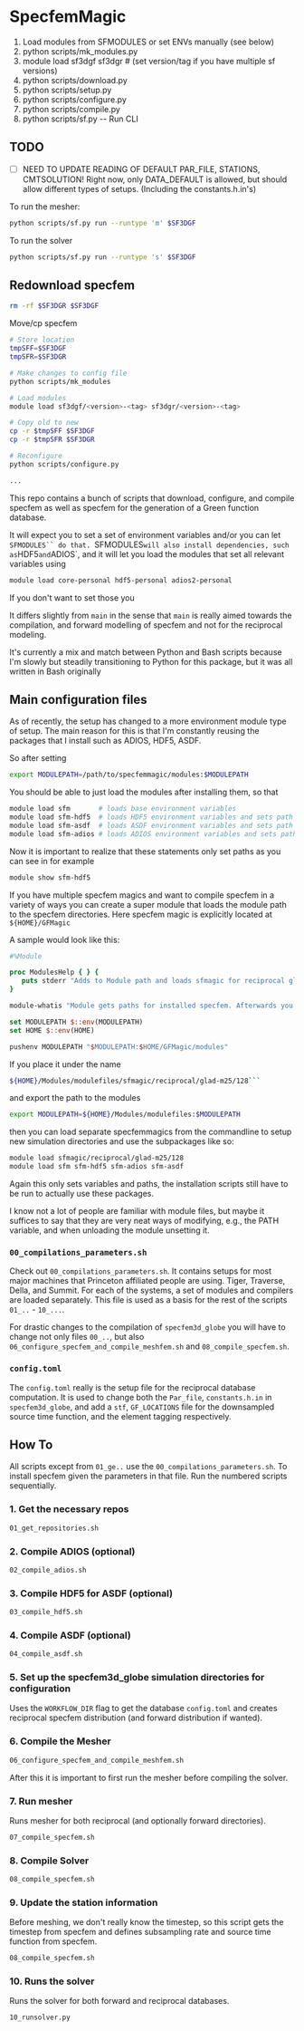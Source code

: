 # SpecfemMagic

1. Load modules from SFMODULES or set ENVs manually (see below)
2. python scripts/mk_modules.py
3. module load sf3dgf sf3dgr # (set version/tag if you have multiple sf versions)
4. python scripts/download.py
5. python scripts/setup.py
6. python scripts/configure.py
7. python scripts/compile.py
8. python scripts/sf.py -- Run CLI

## TODO

- [ ] NEED TO UPDATE READING OF DEFAULT PAR_FILE, STATIONS, CMTSOLUTION!
      Right now, only DATA_DEFAULT is allowed, but should allow different
      types of setups. (Including the constants.h.in's)
      



To run the mesher:

```bash
python scripts/sf.py run --runtype 'm' $SF3DGF
```

To run the solver
```bash
python scripts/sf.py run --runtype 's' $SF3DGF
```


## Redownload specfem

```bash
rm -rf $SF3DGR $SF3DGF
```

Move/cp specfem

```bash
# Store location
tmpSFF=$SF3DGF
tmpSFR=$SF3DGR

# Make changes to config file
python scripts/mk_modules

# Load modules
module load sf3dgf/<version>-<tag> sf3dgr/<version>-<tag>

# Copy old to new
cp -r $tmpSFF $SF3DGF
cp -r $tmpSFR $SF3DGR

# Reconfigure
python scripts/configure.py

...
```

This repo contains a bunch of scripts that download, configure, and compile
specfem as well as specfem for the generation of a Green function database.

It will expect you to set a set of environment variables and/or you can
let `SFMODULES`` do that. `SFMODULES` will also install dependencies, such as
`HDF5` and `ADIOS`, and it will let you load the modules that set all relevant
variables using
```bash
module load core-personal hdf5-personal adios2-personal
```

If you don't want to set those you


It differs slightly from `main` in the sense that `main` is really aimed towards
the compilation, and forward modelling of specfem and not for the reciprocal
modeling.

It's currently a mix and match between Python and Bash scripts because I'm
slowly but steadily transitioning to Python for this package, but it was all
written in Bash originally

## Main configuration files

As of recently, the setup has changed to a more environment module type of setup.
The main reason for this is that I'm constantly reusing the packages that I
install such as ADIOS, HDF5, ASDF.

So after setting
```bash
export MODULEPATH=/path/to/specfemmagic/modules:$MODULEPATH
```

You should be able to just load the modules after installing them, so that

```bash
module load sfm       # loads base environment variables
module load sfm-hdf5  # loads HDF5 environment variables and sets path
module load sfm-asdf  # loads ASDF environment variables and sets path
module load sfm-adios # loads ADIOS environment variables and sets path
```

Now it is important to realize that these statements only set paths as you can
see in for example
```bash
module show sfm-hdf5
```

If you have multiple specfem magics and want to compile specfem in a variety of ways
you can create a super module that loads the module path to the specfem directories.
Here specfem magic is explicitly located at `${HOME}/GFMagic`

A sample would look like this:

```tcl
#%Module

proc ModulesHelp { } {
   puts stderr "Adds to Module path and loads sfmagic for reciprocal glad m25 with 128x128"
}

module-whatis "Module gets paths for installed specfem. Afterwards you can load sfm, sfm-hdf5, sfm-adios, sfm-asdf"

set MODULEPATH $::env(MODULEPATH)
set HOME $::env(HOME)

pushenv MODULEPATH "$MODULEPATH:$HOME/GFMagic/modules"
```

If you place it under the name
```bash
${HOME}/Modules/modulefiles/sfmagic/reciprocal/glad-m25/128```
```
and export the path to the modules
```bash
export MODULEPATH=${HOME}/Modules/modulefiles:$MODULEPATH
```
then you can load separate specfemmagics from the commandline to setup new
simulation directories and use the subpackages like so:

```bash
module load sfmagic/reciprocal/glad-m25/128
module load sfm sfm-hdf5 sfm-adios sfm-asdf
```

Again this only sets variables and paths, the installation scripts still have to be run to actually use these packages.

I know not a lot of people are familiar with module files, but maybe it suffices
to say that they are very neat ways of modifying, e.g., the PATH  variable, and
when unloading the module unsetting it.

### `00_compilations_parameters.sh`

Check out `00_compilations_parameters.sh`. It contains setups for most major
machines that Princeton affiliated people are using. Tiger, Traverse, Della, and
Summit. For each of the systems, a set of modules and compilers are loaded
separately. This file is used as a basis for the rest of the scripts `01_..` -
`10_...`.

For drastic changes to the compilation of `specfem3d_globe` you will have to
change not only files `00_..`, but also
`06_configure_specfem_and_compile_meshfem.sh` and `08_compile_specfem.sh`.

### `config.toml`

The `config.toml` really is the setup file for the reciprocal database
computation. It is used to change both the `Par_file`,
`constants.h.in` in `specfem3d_globe`, and add a `stf`, `GF_LOCATIONS` file for
the downsampled source time function, and the element tagging respectively.


## How To

All scripts except from `01_ge..` use the `00_compilations_parameters.sh`. To
install specfem given the parameters in that file. Run the numbered scripts
sequentially.

### 1. Get the necessary repos

```bash
01_get_repositories.sh
```

### 2. Compile ADIOS (optional)
```bash
02_compile_adios.sh
```

### 3. Compile HDF5 for ASDF (optional)
```bash
03_compile_hdf5.sh
```

### 4. Compile ASDF (optional)
```bash
04_compile_asdf.sh
```

### 5. Set up the specfem3d_globe simulation directories for configuration

Uses the `WORKFLOW_DIR` flag to get the database `config.toml` and creates
reciprocal specfem distribution (and forward distribution if wanted).

### 6. Compile the Mesher

```bash
06_configure_specfem_and_compile_meshfem.sh
```

After this it is important to first run the mesher before compiling the solver.


### 7. Run mesher

Runs mesher for both reciprocal (and optionally forward directories).

```bash
07_compile_specfem.sh
```

### 8. Compile Solver

```bash
08_compile_specfem.sh
```

### 9. Update the station information

Before meshing, we don't really know the timestep, so this script gets the
timestep from specfem and defines subsampling rate and source time function from
specfem.

```bash
08_compile_specfem.sh
```

### 10. Runs the solver

Runs the solver for both forward and reciprocal databases.
```bash
10_runsolver.py
```

